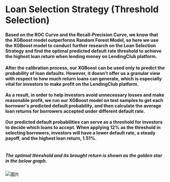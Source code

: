# Loan Selection Strategy (Threshold Selection)
#### Based on the ROC Curve and the Recall-Precision Curve, we know that the XGBoost model outperforms Random Forest Model, so here we use the XGBoost model to conduct further research on the Loan Selection Strategy and find the optimal predicted default rate threshold to achieve the highest loan return when lending money on LendingClub platform.

#### After the calibration process, our XGBoost can be used only to predict the probability of loan defaults. However, it doesn’t offer us a granular view with respect to how much return loans can generate, which is especially vital for investors to make profit on the LendingClub platform. <br><br> As a result, in order to help investors avoid unnecessary losses and make reasonable profit, we run our XGBoost model on test samples to get each borrower's predicted default probability, and then calculate the average loan returns for borrowers accepted under different default rate. <br><br> Our predicted default probabilities can serve as a threshold for investors to decide which loans to accept. When applying 12% as the threshold in selecting borrowers, investors will have a lower default rate, a steady payoff, and the highest loan return, 1.51%. <br><br> 
##### The optimal threshold and its brought return is shown as the golden star in the below graph. 

![圖片](https://user-images.githubusercontent.com/92542287/208196847-e471f232-ead1-43e7-8c15-efaf066dd231.png)



